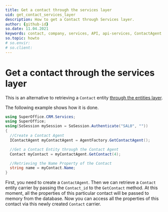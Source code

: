 ```yaml
---
title: Get a contact through the services layer
uid: get_contact_services_layer
description: How to get a Contact through Services layer.
author: {github-id}
so.date: 11.04.2021
keywords: contact, company, services, API, api-services, ContactAgent
so.topic: howto
# so.envir:
# so.client:
---
```


# Get a contact through the services layer

This is an alternative to retrieving a `Contact` entity [through the entities layer][1].

The following example shows how it is done.

```csharp
using SuperOffice.CRM.Services;
using SuperOffice;
using(SoSession mySession = SoSession.Authenticate("SAL0", ""))
{
  //Create a Contact Agent
  IContactAgent myContactAgent = AgentFactory.GetContactAgent();

  //Get a Contact Entity through the Contact Agent
  Contact myContact = myContactAgent.GetContact(4);

  //Retrieving the Name Property of the Contact
  string name = myContact.Name;
}
```

First, you need to create a `ContactAgent`. Then we can retrieve a `Contact` entity carrier by passing the `Contact_id` to the `GetContact` method. At this moment, all the properties of this particular contact will be passed to memory from the database. Now you can access all the properties of this contact via this newly created `Contact` carrier.

<!-- Referenced links -->
[1]: ../entity/get-contact-via-entities-layer.md
